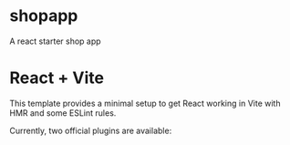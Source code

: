 # shopapp
A react starter shop app
# React + Vite

This template provides a minimal setup to get React working in Vite with HMR and some ESLint rules.

Currently, two official plugins are available:
